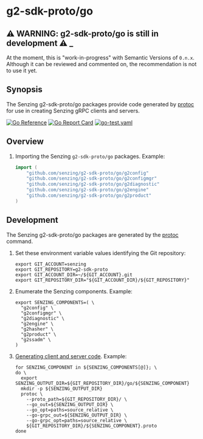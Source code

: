 # g2-sdk-proto/go

## :warning: WARNING: g2-sdk-proto/go is still in development :warning: _

At the moment, this is "work-in-progress" with Semantic Versions of `0.n.x`.
Although it can be reviewed and commented on,
the recommendation is not to use it yet.

## Synopsis

The Senzing g2-sdk-proto/go packages provide code generated by
[protoc](https://github.com/Senzing/knowledge-base/blob/main/WHATIS/protoc.md)
for use in creating Senzing gRPC clients and servers.

[![Go Reference](https://pkg.go.dev/badge/github.com/senzing/g2-sdk-proto/go.svg)](https://pkg.go.dev/github.com/senzing/g2-sdk-proto/go)
[![Go Report Card](https://goreportcard.com/badge/github.com/senzing/g2-sdk-proto/go)](https://goreportcard.com/report/github.com/senzing/g2-sdk-proto/go)
[![go-test.yaml](https://github.com/Senzing/g2-sdk-proto/actions/workflows/go-test.yaml/badge.svg)](https://github.com/Senzing/g2-sdk-proto/actions/workflows/go-test.yaml)

## Overview

1. Importing the Senzing `g2-sdk-proto/go` packages.
   Example:

    ```go
    import (
        "github.com/senzing/g2-sdk-proto/go/g2config"
        "github.com/senzing/g2-sdk-proto/go/g2configmgr"
        "github.com/senzing/g2-sdk-proto/go/g2diagnostic"
        "github.com/senzing/g2-sdk-proto/go/g2engine"
        "github.com/senzing/g2-sdk-proto/go/g2product"
    )
    ```

## Development

The Senzing g2-sdk-proto/go packages are generated by the
[protoc](https://github.com/Senzing/knowledge-base/blob/main/WHATIS/protoc.md)
command.

1. Set these environment variable values identifying the Git repository:

    ```console
    export GIT_ACCOUNT=senzing
    export GIT_REPOSITORY=g2-sdk-proto
    export GIT_ACCOUNT_DIR=~/${GIT_ACCOUNT}.git
    export GIT_REPOSITORY_DIR="${GIT_ACCOUNT_DIR}/${GIT_REPOSITORY}"

    ```

1. Enumerate the Senzing components.
   Example:

    ```console
    export SENZING_COMPONENTS=( \
      "g2config" \
      "g2configmgr" \
      "g2diagnostic" \
      "g2engine" \
      "g2hasher" \
      "g2product" \
      "g2ssadm" \
    )

    ```

1. [Generating client and server code](https://grpc.io/docs/languages/go/basics/#generating-client-and-server-code).
   Example:

    ```console
    for SENZING_COMPONENT in ${SENZING_COMPONENTS[@]}; \
    do \
      export SENZING_OUTPUT_DIR=${GIT_REPOSITORY_DIR}/go/${SENZING_COMPONENT}
      mkdir -p ${SENZING_OUTPUT_DIR}
      protoc \
        --proto_path=${GIT_REPOSITORY_DIR}/ \
        --go_out=${SENZING_OUTPUT_DIR} \
        --go_opt=paths=source_relative \
        --go-grpc_out=${SENZING_OUTPUT_DIR} \
        --go-grpc_opt=paths=source_relative \
        ${GIT_REPOSITORY_DIR}/${SENZING_COMPONENT}.proto
    done

    ```
